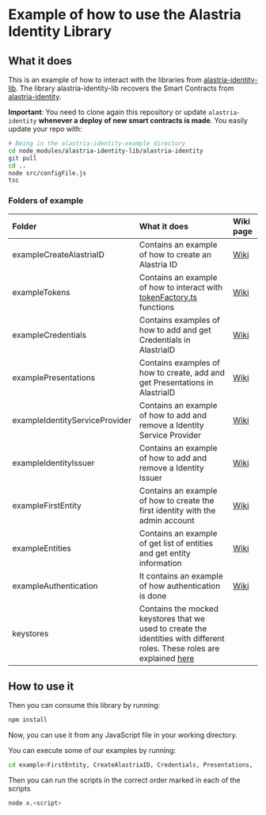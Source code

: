 # Example of how to use the Alastria Identity Library

## What it does

This is an example of how to interact with the libraries from [alastria-identity-lib](https://github.com/alastria/alastria-identity-lib). The library alastria-identity-lib recovers the Smart Contracts from [alastria-identity](https://github.com/alastria/alastria-identity).


**Important**: You need to clone again this repository or update `alastria-identity` **whenever a deploy of new smart contracts is made**. You easily update your repo with:
```sh
# Being in the alastria-identity-example directory
cd node_modules/alastria-identity-lib/alastria-identity
git pull
cd ..
node src/configFile.js
tsc
```

### Folders of example

|**Folder**|**What it does**|**Wiki page**|
|:--|:--|:--|
|exampleCreateAlastriaID| Contains an example of how to create an Alastria ID| [Wiki](https://github.com/alastria/alastria-identity-example/wiki/Create-Alastria-ID-examples) |
|exampleTokens| Contains an example of how to interact with [tokenFactory.ts](https://github.com/alastria/alastria-identity-lib/blob/develop/src/tokenFactory/tokensFactory.ts) functions | [Wiki](https://github.com/alastria/alastria-identity-example/wiki/Tokens-example)|
|exampleCredentials| Contains examples of how to add and get Credentials in AlastriaID | [Wiki](https://github.com/alastria/alastria-identity-example/wiki/Credentials-examples)
|examplePresentations| Contains examples of how to create, add and get Presentations in AlastriaID |[Wiki](https://github.com/alastria/alastria-identity-example/wiki/Presentations-examples)
|exampleIdentityServiceProvider| Contains an example of how to add and remove a Identity Service Provider|[Wiki](https://github.com/alastria/alastria-identity-example/wiki/Service-Provider-examples)
|exampleIdentityIssuer| Contains an example of how to add and remove a Identity Issuer|[Wiki](https://github.com/alastria/alastria-identity-example/wiki/Issuer-examples)
|exampleFirstEntity| Contains an example of how to create the first identity with the admin account|[Wiki](https://github.com/alastria/alastria-identity-example/wiki/First-Entity-examples)
|exampleEntities| Contains an example of get list of entities and get entity information  |[Wiki](https://github.com/alastria/alastria-identity-example/wiki/Entities-examples)
|exampleAuthentication| It contains an example of how authentication is done  |[Wiki](https://github.com/alastria/alastria-identity-example/wiki/Authentication-example)
|keystores| Contains the mocked keystores that we used to create the identities with different roles. These roles are explained [here](/keystores/README.md)  |



## How to use it

Then you can consume this library by running:

```sh
npm install
```
Now, you can use it from any JavaScript file in your working directory.

You can execute some of our examples by running:

```sh
cd example<FirstEntity, CreateAlastriaID, Credentials, Presentations, ...>
```

Then you can run the scripts in the correct order marked in each of the scripts

```sh
node x.<script>
```
